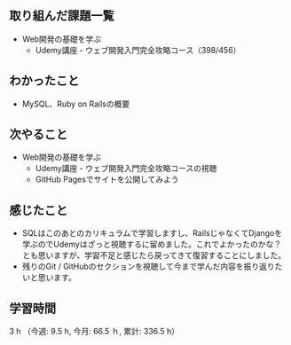 ## 取り組んだ課題一覧
- Web開発の基礎を学ぶ
    - Udemy講座 - ウェブ開発入門完全攻略コース（398/456）
## わかったこと
-  MySQL、Ruby on Railsの概要
## 次やること
- Web開発の基礎を学ぶ
    - Udemy講座 - ウェブ開発入門完全攻略コースの視聴
    - GitHub Pagesでサイトを公開してみよう            
## 感じたこと
- SQLはこのあとのカリキュラムで学習しますし、RailsじゃなくてDjangoを学ぶのでUdemyはざっと視聴するに留めました。これでよかったのかな？とも思いますが、学習不足と感じたら戻ってきて復習することにしました。
 - 残りのGit / GitHubのセクションを視聴して今まで学んだ内容を振り返りたいと思います。
## 学習時間
3 h （今週: 9.5 h, 今月: 66.5 ｈ, 累計: 336.5 h）